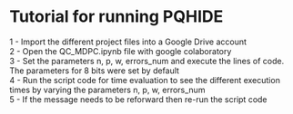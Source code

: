 # Tutorial for running PQHIDE

1 - Import the different project files into a Google Drive account</br>
2 - Open the QC_MDPC.ipynb file with google colaboratory</br>
3 - Set the parameters n, p, w, errors_num and execute the lines of code. The parameters for 8 bits were set by default</br>
4 - Run the script code for time evaluation to see the different execution times by varying the parameters n, p, w, errors_num</br>
5 - If the message needs to be reforward then re-run the script code</br>

